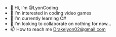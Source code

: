 - 👋 Hi, I’m @LyonCoding
- 👀 I’m interested in coding video games
- 🌱 I’m currently learning C#
- 💞️ I’m looking to collaborate on nothing for now...
- 📫 How to reach me Drakelyon02@gmail.com

<!---
LyonCoding/LyonCoding is a ✨ special ✨ repository because its `README.md` (this file) appears on your GitHub profile.
You can click the Preview link to take a look at your changes.
--->
